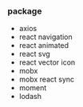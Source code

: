 ### package

- axios
- react navigation
- react animated
- react svg
- react vector icon
- mobx
- mobx react sync
- moment
- lodash
